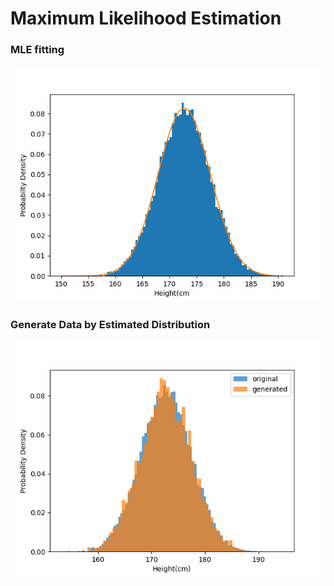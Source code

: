 # Maximum Likelihood Estimation

### MLE fitting
![MLE fitting](hist/fit.png)

### Generate Data by Estimated Distribution
![Generate Data by Estimated Distribution](generate/generate.png)
